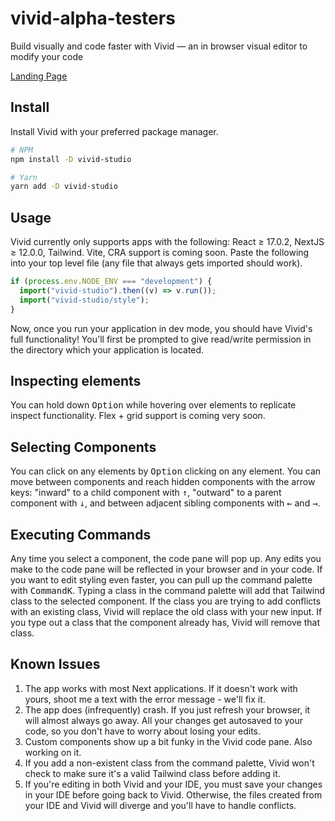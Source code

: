 # vivid-alpha-testers
Build visually and code faster with Vivid — an in browser visual editor to modify your code

[Landing Page](https://vivid.lol)

## Install

Install Vivid with your preferred package manager.

```sh
# NPM
npm install -D vivid-studio

# Yarn
yarn add -D vivid-studio
```

## Usage
Vivid currently only supports apps with the following: React ≥ 17.0.2, NextJS ≥ 12.0.0, Tailwind. Vite, CRA support is coming soon. Paste the following into your top level file (any file that always gets imported should work).

```ts
if (process.env.NODE_ENV === "development") {
  import("vivid-studio").then((v) => v.run());
  import("vivid-studio/style");
}
```
Now, once you run your application in dev mode, you should have Vivid's full functionality! You'll first be prompted to give read/write permission in the directory which your application is located. 

## Inspecting elements

You can hold down <kbd>Option</kbd> while hovering over elements to replicate inspect functionality. Flex + grid support is coming very soon. 

## Selecting Components

You can click on any elements by <kbd>Option</kbd> clicking on any element. You can move between components and reach hidden components with the arrow keys: "inward" to a child component with <kbd>↑</kbd>, "outward" to a parent component with <kbd>↓</kbd>, and between adjacent sibling components with <kbd>←</kbd> and <kbd>→</kbd>.

## Executing Commands

Any time you select a component, the code pane will pop up. Any edits you make to the code pane will be reflected in your browser and in your code. If you want to edit styling even faster, you can pull up the command palette with <kbd>Command</kbd><kbd>K</kbd>. Typing a class in the command palette will add that Tailwind class to the selected component. If the class you are trying to add conflicts with an existing class, Vivid will replace the old class with your new input. If you type out a class that the component already has, Vivid will remove that class. 

## Known Issues
1. The app works with most Next applications. If it doesn't work with yours, shoot me a text with the error message - we'll fix it. 
2. The app does (infrequently) crash. If you just refresh your browser, it will almost always go away. All your changes get autosaved to your code, so you don't have to worry about losing your edits. 
3. Custom components show up a bit funky in the Vivid code pane. Also working on it. 
4. If you add a non-existent class from the command palette, Vivid won't check to make sure it's a valid Tailwind class before adding it. 
5. If you're editing in both Vivid and your IDE, you must save your changes in your IDE before going back to Vivid. Otherwise, the files created from your IDE and Vivid will diverge and you'll have to handle conflicts. 
